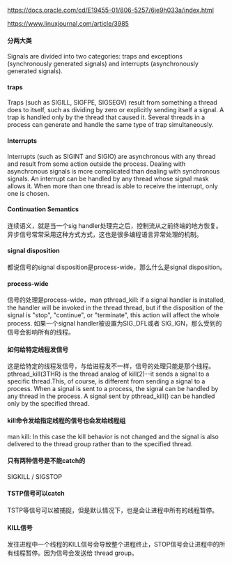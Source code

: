 https://docs.oracle.com/cd/E19455-01/806-5257/6je9h033a/index.html

https://www.linuxjournal.com/article/3985

#### 分两大类
Signals are divided into two categories: traps and exceptions (synchronously generated signals) and interrupts (asynchronously generated signals).

#### traps
Traps (such as SIGILL, SIGFPE, SIGSEGV) result from something a thread does to itself, such as dividing by zero or explicitly sending itself a signal.
A trap is handled only by the thread that caused it. Several threads in a process can generate and handle the same type of trap simultaneously.

#### Interrupts
Interrupts (such as SIGINT and SIGIO) are asynchronous with any thread and result from some action outside the process.
Dealing with asynchronous signals is more complicated than dealing with synchronous signals.
An interrupt can be handled by any thread whose signal mask allows it. When more than one thread is able to receive the interrupt, only one is chosen.

#### Continuation Semantics
连续语义，就是当一个sig handler处理完之后，控制流从之前终端的地方恢复。异步信号常常采用这种方式方式，这也是很多编程语言异常处理的机制。

#### signal disposition 
都说信号的signal disposition是process-wide，那么什么是signal disposition。

#### process-wide
信号的处理是process-wide，man pthread_kill: if a signal handler is installed, the handler will be invoked in the thread thread, but if the disposition of the signal is "stop", "continue", or "terminate", this action will affect the whole process.
如果一个signal handler被设置为SIG_DFL或者 SIG_IGN，那么受到的信号会影响所有的线程。

#### 如何给特定线程发信号
这是给特定的线程发信号，与给进程发不一样，信号的处理只能是那个线程。
pthread_kill(3THR) is the thread analog of kill(2)--it sends a signal to a specific thread.This, of course, is different from sending a signal to a process. When a signal is sent to a process, the signal can be handled by any thread in the process. A signal sent by pthread_kill() can be handled only by the specified thread.

#### kill命令发给指定线程的信号也会发给线程组
man kill: In this case the kill behavior is not changed and the signal is also delivered to the thread group rather than to the specified thread.

#### 只有两种信号是不能catch的
SIGKILL / SIGSTOP

#### TSTP信号可以catch
TSTP等信号可以被捕捉，但是默认情况下，也是会让进程中所有的线程暂停。

#### KILL信号
发往进程中一个线程的KILL信号会导致整个进程终止，STOP信号会让进程中的所有线程暂停。因为信号会发送给 thread group。
